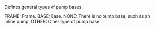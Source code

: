 ﻿Defines general types of pump bases.

FRAME: Frame. 
BASE: Base. 
NONE: There is no pump base, such as an inline pump. 
OTHER: Other type of pump base.
